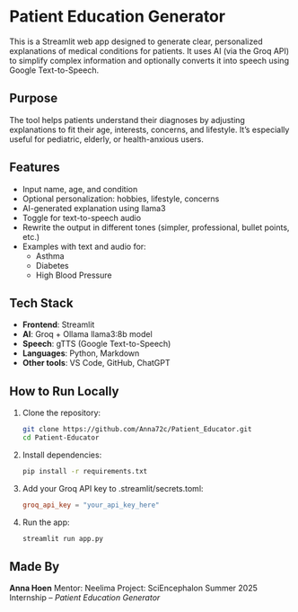 # Patient Education Generator

This is a Streamlit web app designed to generate clear, personalized explanations of medical conditions for patients. It uses AI (via the Groq API) to simplify complex information and optionally converts it into speech using Google Text-to-Speech.

## Purpose
The tool helps patients understand their diagnoses by adjusting explanations to fit their age, interests, concerns, and lifestyle. It’s especially useful for pediatric, elderly, or health-anxious users.

## Features
- Input name, age, and condition
- Optional personalization: hobbies, lifestyle, concerns
- AI-generated explanation using llama3
- Toggle for text-to-speech audio
- Rewrite the output in different tones (simpler, professional, bullet points, etc.)
- Examples with text and audio for:
  - Asthma
  - Diabetes
  - High Blood Pressure

## Tech Stack
- **Frontend**: Streamlit
- **AI**: Groq + Ollama llama3:8b model
- **Speech**: gTTS (Google Text-to-Speech)
- **Languages**: Python, Markdown
- **Other tools**: VS Code, GitHub, ChatGPT

## How to Run Locally
1. Clone the repository:
   ```bash
   git clone https://github.com/Anna72c/Patient_Educator.git
   cd Patient-Educator

2. Install dependencies:
   ```bash
   pip install -r requirements.txt
   
3. Add your Groq API key to .streamlit/secrets.toml:
   ```toml
   groq_api_key = "your_api_key_here"

4. Run the app:
   ```bash
   streamlit run app.py

<!--    
📁 Project Structure
bash
Copy
Edit
├── app.py                # Main Streamlit application
├── example_text/         # Example AI explanations (Markdown)
│   ├── asthma_text.md
│   ├── diabetes_text.md
│   └── hypertension_text.md
├── tts_audio/            # Pre-generated audio files
│   ├── asthma_audio.mp3
│   ├── diabetes_audio.mp3
│   └── hypertension_audio.mp3
└── .streamlit/
    └── secrets.toml      # API key storage
📌 Future Ideas
More conditions and audio languages

User feedback collection

PDF download button

Caregiver mode toggle
-->

## Made By
**Anna Hoen**
Mentor: Neelima
Project: SciEncephalon Summer 2025 Internship – *Patient Education Generator*